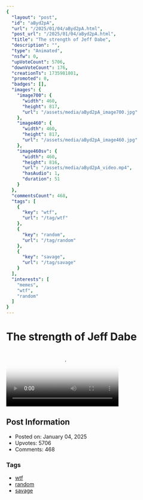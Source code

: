 ```yaml
---
{
  "layout": "post",
  "id": "aByd2pA",
  "url": "/2025/01/04/aByd2pA.html",
  "post_url": "/2025/01/04/aByd2pA.html",
  "title": "The strength of Jeff Dabe",
  "description": "",
  "type": "Animated",
  "nsfw": 0,
  "upVoteCount": 5706,
  "downVoteCount": 176,
  "creationTs": 1735981801,
  "promoted": 0,
  "badges": [],
  "images": {
    "image700": {
      "width": 460,
      "height": 817,
      "url": "/assets/media/aByd2pA_image700.jpg"
    },
    "image460": {
      "width": 460,
      "height": 817,
      "url": "/assets/media/aByd2pA_image460.jpg"
    },
    "image460sv": {
      "width": 460,
      "height": 816,
      "url": "/assets/media/aByd2pA_video.mp4",
      "hasAudio": 1,
      "duration": 51
    }
  },
  "commentsCount": 468,
  "tags": [
    {
      "key": "wtf",
      "url": "/tag/wtf"
    },
    {
      "key": "random",
      "url": "/tag/random"
    },
    {
      "key": "savage",
      "url": "/tag/savage"
    }
  ],
  "interests": [
    "memes",
    "wtf",
    "random"
  ]
}
---
```


# The strength of Jeff Dabe

<video controls playsinline loop poster="/assets/media/aByd2pA_image460.jpg">
  <source src="/assets/media/aByd2pA_video.mp4" type="video/mp4">
  Your browser does not support the video tag.
</video>

## Post Information

- Posted on: January 04, 2025
- Upvotes: 5706
- Comments: 468

### Tags

- [wtf](/tag/wtf)
- [random](/tag/random)
- [savage](/tag/savage)
